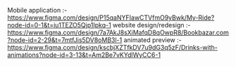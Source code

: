 Mobile application       :- https://www.figma.com/design/P15qaNYFIawCTVfmO9yBwk/My-Ride?node-id=0-1&t=iu1TEZO5Qjp1Ipkq-1
website design/redesign  :- https://www.figma.com/design/7a7AkJ8sXiMafqD8qOwpR8/Bookbazar.com?node-id=2-29&t=7mtfJis5DV8oMB3l-1
animated preview         :- https://www.figma.com/design/kscbjXZTfkDV7u9dG3q5zF/Drinks-with-animations?node-id=3-13&t=Am2Be7vKYdlWyCC6-1
